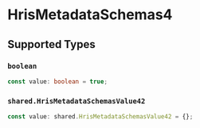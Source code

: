 # HrisMetadataSchemas4


## Supported Types

### `boolean`

```typescript
const value: boolean = true;
```

### `shared.HrisMetadataSchemasValue42`

```typescript
const value: shared.HrisMetadataSchemasValue42 = {};
```

